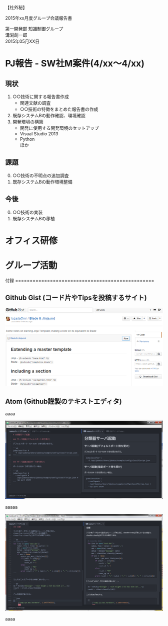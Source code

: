 <meta charset="UTF-8">

<p class=secret-stamp>【社外秘】</p>

<p class=title>2015年xx月度グループ会議報告書</p>

<div class="parameter">
第一開発部 知識制御グループ</br>
溝渕創一郎</br>
2015年05月XX日</br>
</div>


PJ報告 - SW社M案件(4/xx～4/xx)
===============================================

## 現状
<ol>
	<li>○○技術に関する報告書作成
	<ul>
		<li>関連文献の調査
		<li>○○技術の特徴をまとめた報告書の作成
	</ul>
	<li>既存システムBの動作確認、環境確認
	<li>開発環境の構築
	<ul>
		<li>開発に使用する開発環境のセットアップ
		<li>Visual Studio 2013
		<li>Python
		</li>ほか
	</ul>
</ol>


## 課題  

0. ○○技術の不明点の追加調査
0. 既存システムBの動作環境整備


## 今後

0. ○○技術の実装
0. 既存システムBの移植


オフィス研修
================================================


グループ活動
================================================


<p class="pagebreak"></p>  
付録
================================================

## Github Gist (コード片やTipsを投稿するサイト)  

![Github Gist](Markdown_Github_preview.png)

## Atom (Github謹製のテキストエディタ)

aaaa  

![Atom Markdown](ATOM_Markdown.png)  

aaaaa

![Atom Markdown2](ATOM_Markdown_2.png)  

aaaa
